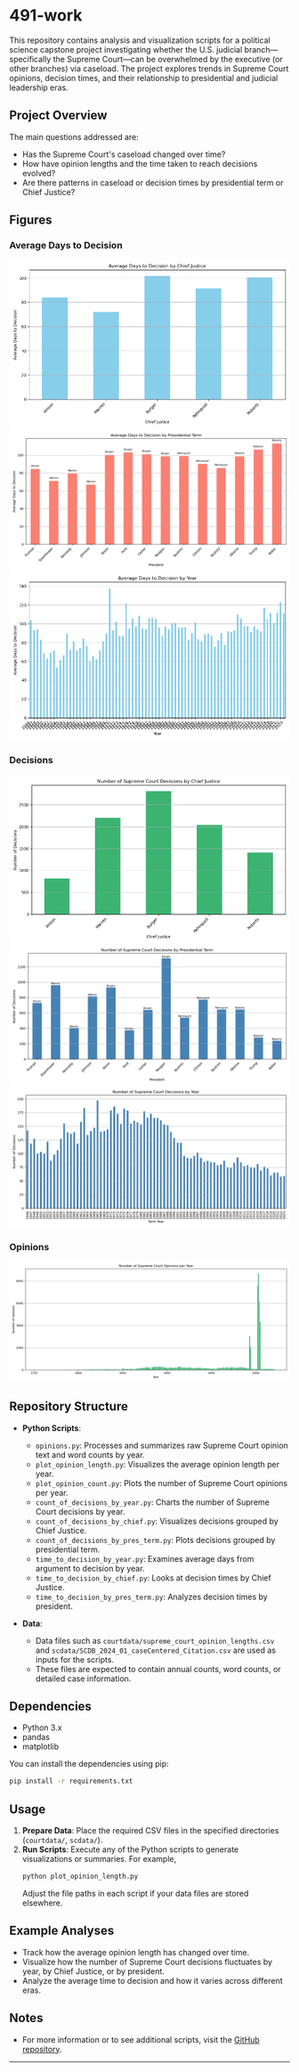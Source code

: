 # 491-work

This repository contains analysis and visualization scripts for a political science capstone project investigating whether the U.S. judicial branch—specifically the Supreme Court—can be overwhelmed by the executive (or other branches) via caseload. The project explores trends in Supreme Court opinions, decision times, and their relationship to presidential and judicial leadership eras.

## Project Overview

The main questions addressed are:
- Has the Supreme Court's caseload changed over time?
- How have opinion lengths and the time taken to reach decisions evolved?
- Are there patterns in caseload or decision times by presidential term or Chief Justice?

## Figures

### Average Days to Decision
![Average Days to Decision by Chief Justice](figures/average_days_to_decision_by_chief.png)
![Average Days to Decision by Presidential Term](figures/average_days_to_decision_by_president.png)
![Average Days to Decision by Year](figures/average_days_to_decision_by_year.png)

### Decisions
![Decisions by Chief Justice](figures/decisions_by_chief_justice.png)
![Decisions by Presidential Term](figures/decisions_by_presidential_term.png)
![Decisions by Year](figures/decisions_by_year.png)

### Opinions
![Supreme Court Opinions Per Year](figures/supreme_court_opinions_per_year.png)

## Repository Structure

- **Python Scripts**:
  - `opinions.py`: Processes and summarizes raw Supreme Court opinion text and word counts by year.
  - `plot_opinion_length.py`: Visualizes the average opinion length per year.
  - `plot_opinion_count.py`: Plots the number of Supreme Court opinions per year.
  - `count_of_decisions_by_year.py`: Charts the number of Supreme Court decisions by year.
  - `count_of_decisions_by_chief.py`: Visualizes decisions grouped by Chief Justice.
  - `count_of_decisions_by_pres_term.py`: Plots decisions grouped by presidential term.
  - `time_to_decision_by_year.py`: Examines average days from argument to decision by year.
  - `time_to_decision_by_chief.py`: Looks at decision times by Chief Justice.
  - `time_to_decision_by_pres_term.py`: Analyzes decision times by president.

- **Data**:
  - Data files such as `courtdata/supreme_court_opinion_lengths.csv` and `scdata/SCDB_2024_01_caseCentered_Citation.csv` are used as inputs for the scripts.
  - These files are expected to contain annual counts, word counts, or detailed case information.

## Dependencies

- Python 3.x
- pandas
- matplotlib

You can install the dependencies using pip:
```bash
pip install -r requirements.txt
```

## Usage

1. **Prepare Data**: Place the required CSV files in the specified directories (`courtdata/`, `scdata/`).
2. **Run Scripts**: Execute any of the Python scripts to generate visualizations or summaries. For example,
   ```bash
   python plot_opinion_length.py
   ```
   Adjust the file paths in each script if your data files are stored elsewhere.

## Example Analyses

- Track how the average opinion length has changed over time.
- Visualize how the number of Supreme Court decisions fluctuates by year, by Chief Justice, or by president.
- Analyze the average time to decision and how it varies across different eras.

## Notes

- For more information or to see additional scripts, visit the [GitHub repository](https://github.com/Jon-Hurley/491-work).

---

